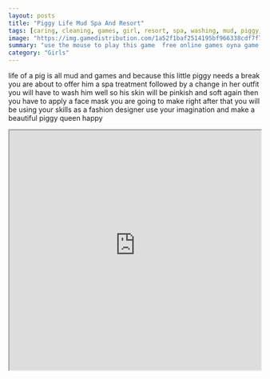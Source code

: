```yaml
---
layout: posts
title: "Piggy Life Mud Spa And Resort"
tags: [caring, cleaning, games, girl, resort, spa, washing, mud, piggy, free, online, games, oyna, game, free, games, play, play, games]
image: "https://img.gamedistribution.com/1a52f1baf2514195bf966338cdf7f7f5.jpg"
summary: "use the mouse to play this game  free online games oyna game free games play play games"
category: "Girls"
---
```


life of a pig is all mud and games and because this little piggy needs a break you are about to offer him a spa treatment followed by a change in her outfit you will have to wash him well so his skin will be pinkish and soft again then you have to apply a face mask you are going to make right after that you will be using your skills as a fashion designer use your imagination and make a beautiful piggy queen happy

<iframe width="100%" height="480px;" src="https://flash.gamedistribution.com?game=1a52f1baf2514195bf966338cdf7f7f5"></iframe>